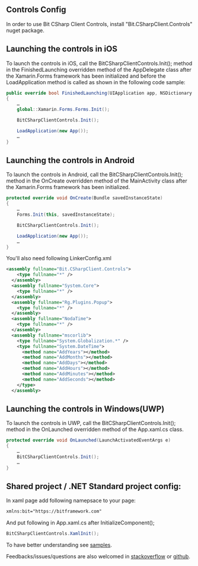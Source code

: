## Controls Config

In order to use Bit CSharp Client Controls, install "Bit.CSharpClient.Controls" nuget package.

## Launching the controls in iOS

To launch the controls in iOS, call the  BitCSharpClientControls.Init(); method in the FinishedLaunching overridden method of the AppDelegate class after the Xamarin.Forms framework has been initialized and before the LoadApplication method is called as shown in the following code sample:

```cs
public override bool FinishedLaunching(UIApplication app, NSDictionary options) 
{ 
    … 
    global::Xamarin.Forms.Forms.Init();

    BitCSharpClientControls.Init();

    LoadApplication(new App()); 
    …
}
```

## Launching the controls in Android

To launch the controls in Android, call the  BitCSharpClientControls.Init(); method in the OnCreate overridden method of the MainActivity class after the Xamarin.Forms framework has been initialized.

```cs
protected override void OnCreate(Bundle savedInstanceState)
{     
    …
    Forms.Init(this, savedInstanceState);

    BitCSharpClientControls.Init();

    LoadApplication(new App());
    …
}
```

You'll also need following LinkerConfig.xml

```xml
<assembly fullname="Bit.CSharpClient.Controls">
    <type fullname="*" />
  </assembly>
  <assembly fullname="System.Core">
    <type fullname="*" />
  </assembly>
  <assembly fullname="Rg.Plugins.Popup">
    <type fullname="*" />
  </assembly>
  <assembly fullname="NodaTime">
    <type fullname="*" />
  </assembly>
  <assembly fullname="mscorlib">
    <type fullname="System.Globalization.*" />
    <type fullname="System.DateTime">
      <method name="AddYears"></method>
      <method name="AddMonths"></method>
      <method name="AddDays"></method>
      <method name="AddHours"></method>
      <method name="AddMinutes"></method>
      <method name="AddSeconds"></method>
    </type>
  </assembly>
```

## Launching the controls in Windows(UWP)

To launch the controls in UWP, call the BitCSharpClientControls.Init(); method in the OnLaunched overridden method of the App.xaml.cs class.

```cs
protected override void OnLaunched(LaunchActivatedEventArgs e)
{
    …
    BitCSharpClientControls.Init();
    …
}
```

## Shared project / .NET Standard project config:

In xaml page add following namepsace to your page:

```xml
xmlns:bit="https://bitframework.com"
```

And put following in App.xaml.cs after InitializeComponent();

```cs
BitCSharpClientControls.XamlInit();
```

To have better understanding see [samples](/Samples/CSharpClientSamples/Controls.Samples).

Feedbacks/issues/questions are also welcomed in [stackoverflow](http://stackoverflow.com/questions/tagged/bit-framework) or [github](https://github.com/bit-foundation/bit-framework/issues/new?labels=&template=bug_report.md).
